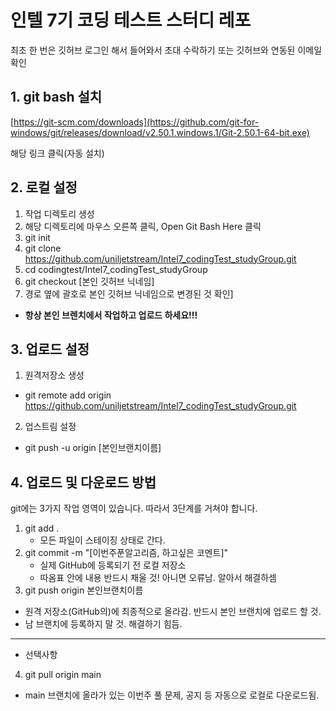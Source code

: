 # 인텔 7기 코딩 테스트 스터디 레포

최초 한 번은 깃허브 로그인 해서 들어와서 초대 수락하기 또는 깃허브와 연동된 이메일 확인

## 1. git bash 설치

[https://git-scm.com/downloads](https://github.com/git-for-windows/git/releases/download/v2.50.1.windows.1/Git-2.50.1-64-bit.exe)

해당 링크 클릭(자동 설치)

## 2. 로컬 설정

1. 작업 디렉토리 생성
2. 해당 디렉토리에 마우스 오른쪽 클릭, Open Git Bash Here 클릭
3. git init
4. git clone https://github.com/uniljetstream/Intel7_codingTest_studyGroup.git
5. cd codingtest/Intel7_codingTest_studyGroup
6. git checkout [본인 깃허브 닉네임]
7. 경로 옆에 괄호로 본인 깃허브 닉네임으로 변경된 것 확인]
  - **항상 본인 브렌치에서 작업하고 업로드 하세요!!!**

## 3. 업로드 설정

1. 원격저장소 생성
  - git remote add origin https://github.com/uniljetstream/Intel7_codingTest_studyGroup.git
2. 업스트림 설정
  - git push -u origin [본인브랜치이름]

## 4. 업로드 및 다운로드 방법
git에는 3가지 작업 영역이 있습니다. 따라서 3단계를 거쳐야 합니다.

1. git add .
   - 모든 파일이 스테이징 상태로 간다.
2. git commit -m "[이번주푼알고리즘, 하고싶은 코멘트]"
   - 실제 GitHub에 등록되기 전 로컬 저장소
   - 따옴표 안에 내용 반드시 채울 것! 아니면 오류남. 알아서 해결하셈
3. git push origin 본인브랜치이름
  - 원격 저장소(GitHub의)에 최종적으로 올라감. 반드시 본인 브랜치에 업로드 할 것.
  - 남 브랜치에 등록하지 말 것. 해결하기 힘듬.
---
- 선택사항
4. git pull origin main
  - main 브랜치에 올라가 있는 이번주 풀 문제, 공지 등 자동으로 로컬로 다운로드됨.
